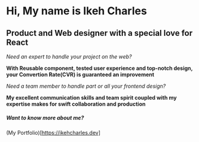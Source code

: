 # Hi, My name is Ikeh Charles

## Product and Web designer with a special love for React

*Need an expert to handle your project on the web?* 

**With Reusable component, tested user experience and top-notch design, your Convertion Rate(CVR) is guaranteed an improvement**

*Need a team member to handle part or all your frontend design?*

**My excellent communication skills and team spirit coupled with my expertise makes for swift collaboration and production**

##### Want to know more about me?

(My Portfolio)[https://ikehcharles.dev]
